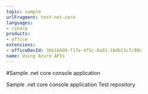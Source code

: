 ```yaml
---
topic: sample
urlFragment: test-net-core
languages:
- csharp
products:
- office
extensions:
- officeDevId: 3bb16609-f17e-4f5c-8a01-16db13c7c98c
name: Using Azure APIs
---
```

#Sample .net core console application

Sample .net core console application
Test repository